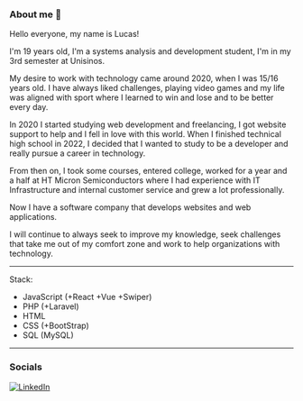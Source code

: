 ### About me 👋

Hello everyone, my name is Lucas!

I'm 19 years old, I'm a systems analysis and development student, I'm in my 3rd semester at Unisinos.

My desire to work with technology came around 2020, when I was 15/16 years old. I have always liked challenges, playing video games and my life was aligned with sport where I learned to win and lose and to be better every day.

In 2020 I started studying web development and freelancing, I got website support to help and I fell in love with this world. When I finished technical high school in 2022, I decided that I wanted to study to be a developer and really pursue a career in technology.

From then on, I took some courses, entered college, worked for a year and a half at HT Micron Semiconductors where I had experience with IT Infrastructure and internal customer service and grew a lot professionally.

Now I have a software company that develops websites and web applications.

I will continue to always seek to improve my knowledge, seek challenges that take me out of my comfort zone and work to help organizations with technology.

-----------------------------------------------------------------------------

Stack:
- JavaScript (+React +Vue +Swiper)
- PHP (+Laravel)
- HTML
- CSS (+BootStrap)
- SQL (MySQL)
------------------------------------------------------------------------


### Socials 
[![LinkedIn](https://img.shields.io/badge/LinkedIn-%230077B5.svg?logo=linkedin&logoColor=white)](https://www.linkedin.com/in/lucas-ritter-dias-083631262/) 




